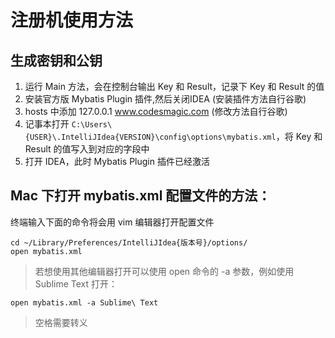 # 注册机使用方法
## 生成密钥和公钥
1. 运行 Main 方法，会在控制台输出 Key 和 Result，记录下 Key 和 Result 的值
2. 安装官方版 Mybatis Plugin 插件,然后关闭IDEA (安装插件方法自行谷歌)
3. hosts 中添加 127.0.0.1 www.codesmagic.com (修改方法自行谷歌)
4. 记事本打开 `C:\Users\{USER}\.IntelliJIdea{VERSION}\config\options\mybatis.xml`，将 Key 和 Result 的值写入到对应的字段中
5. 打开 IDEA，此时 Mybatis Plugin 插件已经激活

## Mac 下打开 mybatis.xml 配置文件的方法：
终端输入下面的命令将会用 vim 编辑器打开配置文件

```
cd ~/Library/Preferences/IntelliJIdea{版本号}/options/
open mybatis.xml
```
>若想使用其他编辑器打开可以使用 open 命令的 -a 参数，例如使用 Sublime Text 打开：
>
```
open mybatis.xml -a Sublime\ Text
```
>空格需要转义